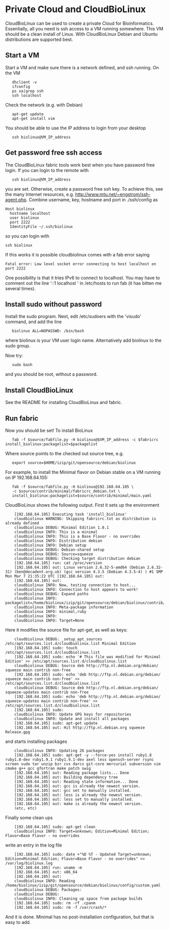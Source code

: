 # Private Cloud and CloudBioLinux

CloudBioLinux can be used to create a private Cloud for
Bioinformatics. Essentially, all you need is ssh access to a VM
running somewhere. This VM should be a clean install of Linux.  With
CloudBioLinux Debian and Ubuntu distributions are supported best.

## Start a VM

Start a VM and make sure there is a network defined, and ssh running.
On the VM

       dhclient -v
       ifconfig
       ps xa|grep ssh
       ssh localhost

Check the network (e.g. with Debian)

       apt-get update
       apt-get install vim

You should be able to use the IP address to login from your desktop

       ssh biolinux@VM_IP_address

## Get password free ssh access

The CloudBioLinux fabric tools work best when you have password free
login. If you can login to the remote with

       ssh biolinux@VM_IP_address

you are set. Otherwise, create a password free ssh key. To achieve this, see
the many Internet resources, e.g.  http://www.mtu.net/~engstrom/ssh-agent.php.
Combine username, key, hostname and port in ./ssh/config as

    Host biolinux
      hostname localhost
      user biolinux
      port 2222
      IdentityFile ~/.ssh/biolinux

so you can login with

    ssh biolinux

If this works it is possible cloudbiolinux comes with a fab error saying

    Fatal error: Low level socket error connecting to host localhost on port 2222

One possibility is that it tries IPv6 to connect to localhost. You may have
to comment out the line '::1 localhost ' in /etc/hosts to run fab (it has bitten
me several times).

## Install sudo without password

Install the sudo program. Next, edit /etc/sudoers with the 'visudo'
command, and add the line

       biolinux ALL=NOPASSWD: /bin/bash

where biolinux is your VM user login name. Alternatively add biolinux to the sudo
group.

Now try:

       sudo bash

and you should be root, without a password.

## Install CloudBioLinux

See the README for installing CloudBioLinux and fabric.

## Run fabric

Now you should be set! To install BioLinux

       fab -f $source/fabfile.py -H biolinux@$VM_IP_address -c $fabricrc install_biolinux:packagelist=$packagelist

Where source points to the checked out source tree, e.g.

       export source=$HOME/izip/git/opensource/debian/biolinux

For example, to install the Minimal flavor on Debian stable on a VM
running on IP 192.168.64.105:

       fab -f $source/fabfile.py -H biolinux@192.168.64.105 \
       -c $source/contrib/minimal/fabricrc_debian.txt \
       install_biolinux:packagelist=$source/contrib/minimal/main.yaml

CloudBioLinux shows the following output. First it sets up the
environment

        [192.168.64.105] Executing task 'install_biolinux'
        cloudbiolinux WARNING: Skipping fabricrc.txt as distribution is already defined
        cloudbiolinux DEBUG: Minimal Edition 1.0.1
        cloudbiolinux INFO: This is a minimal
        cloudbiolinux INFO: This is a Base Flavor - no overrides
        cloudbiolinux INFO: Distribution debian
        cloudbiolinux INFO: Debian setup
        cloudbiolinux DEBUG: Debian-shared setup
        cloudbiolinux DEBUG: Source=squeeze
        cloudbiolinux DEBUG: Checking target distribution debian
        [192.168.64.105] run: cat /proc/version
        [192.168.64.105] out: Linux version 2.6.32-5-amd64 (Debian 2.6.32-31) (ben@decadent.org.uk) (gcc version 4.3.5 (Debian 4.3.5-4) ) #1 SMP Mon Mar 7 21:35:22 UTC [192.168.64.105] out:
        [192.168.64.105] out:
        cloudbiolinux INFO: Now, testing connection to host...
        cloudbiolinux INFO: Connection to host appears to work!
        cloudbiolinux DEBUG: Expand paths
        cloudbiolinux INFO: packagelist=/home/biolinux/izip/git/opensource/debian/biolinux/contrib/minimal/main.yaml
        cloudbiolinux INFO: Meta-package information
        cloudbiolinux INFO: minimal,ruby
        cloudbiolinux INFO:
        cloudbiolinux INFO: Target=None

Here it modifies the source file for apt-get, as well as keys:

        cloudbiolinux DEBUG: _setup_apt_sources /etc/apt/sources.list.d/cloudbiolinux.list Minimal Edition
        [192.168.64.105] sudo: touch /etc/apt/sources.list.d/cloudbiolinux.list
        [192.168.64.105] sudo: echo '# This file was modified for Minimal Edition' >> /etc/apt/sources.list.d/cloudbiolinux.list
        cloudbiolinux DEBUG: Source deb http://ftp.nl.debian.org/debian/ squeeze main contrib non-free
        [192.168.64.105] sudo: echo 'deb http://ftp.nl.debian.org/debian/ squeeze main contrib non-free' >> /etc/apt/sources.list.d/cloudbiolinux.list
        cloudbiolinux DEBUG: Source deb http://ftp.nl.debian.org/debian/ squeeze-updates main contrib non-free
        [192.168.64.105] sudo: echo 'deb http://ftp.nl.debian.org/debian/ squeeze-updates main contrib non-free' >> /etc/apt/sources.list.d/cloudbiolinux.list
        [192.168.64.105] sudo:
        cloudbiolinux INFO: Update GPG keys for repositories
        cloudbiolinux INFO: Update and install all packages
        [192.168.64.105] sudo: apt-get update
        [192.168.64.105] out: Hit http://ftp.nl.debian.org squeeze Release.gpg

and starts installing packages

        cloudbiolinux INFO: Updating 26 packages
        [192.168.64.105] sudo: apt-get -y --force-yes install ruby1.8 ruby1.8-dev ruby1.9.1 ruby1.9.1-dev axel less openssh-server rsync screen sudo tar unzip bzr cvs darcs git-core mercurial subversion vim cmake g++ gcc gfortran make patch swig
        [192.168.64.105] out: Reading package lists... Done
        [192.168.64.105] out: Building dependency tree
        [192.168.64.105] out: Reading state information... Done
        [192.168.64.105] out: gcc is already the newest version.
        [192.168.64.105] out: gcc set to manually installed.
        [192.168.64.105] out: less is already the newest version.
        [192.168.64.105] out: less set to manually installed.
        [192.168.64.105] out: make is already the newest version.
        (etc, etc)

Finally some clean ups

        [192.168.64.105] sudo: apt-get clean
        cloudbiolinux INFO: Target=unknown; Edition=Minimal Edition; Flavor=Base Flavor - no overrides

write an entry in the log file

        [192.168.64.105] sudo: date +"%D %T - Updated Target=unknown; Edition=Minimal Edition; Flavor=Base Flavor - no overrides" >> /var/log/biolinux.log
        [192.168.64.105] run: uname -m
        [192.168.64.105] out: x86_64
        [192.168.64.105] out:
        cloudbiolinux INFO: Reading /home/biolinux/izip/git/opensource/debian/biolinux/config/custom.yaml
        cloudbiolinux DEBUG: Packages:
        cloudbiolinux DEBUG:
        cloudbiolinux INFO: Cleaning up space from package builds
        [192.168.64.105] sudo: rm -rf .cpanm
        [192.168.64.105] sudo: rm -f /var/crash/*

And it is done. Minimal has no post-installation configuration, but
that is easy to add.


